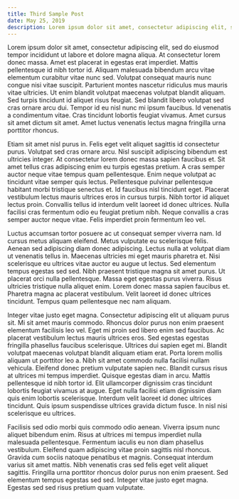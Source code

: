 ```yaml
---
title: Third Sample Post
date: May 25, 2019
description: Lorem ipsum dolor sit amet, consectetur adipiscing elit, sed do eiusmod tempor incididunt ut labore et dolore magna aliqua. At consectetur lorem donec massa. Amet est placerat in egestas erat imperdiet. Mattis pellentesque id nibh tortor id. Aliquam ...
---
```

Lorem ipsum dolor sit amet, consectetur adipiscing elit, sed do eiusmod tempor incididunt ut labore et dolore magna aliqua. At consectetur lorem donec massa. Amet est placerat in egestas erat imperdiet. Mattis pellentesque id nibh tortor id. Aliquam malesuada bibendum arcu vitae elementum curabitur vitae nunc sed. Volutpat consequat mauris nunc congue nisi vitae suscipit. Parturient montes nascetur ridiculus mus mauris vitae ultricies. Ut enim blandit volutpat maecenas volutpat blandit aliquam. Sed turpis tincidunt id aliquet risus feugiat. Sed blandit libero volutpat sed cras ornare arcu dui. Tempor id eu nisl nunc mi ipsum faucibus. Id venenatis a condimentum vitae. Cras tincidunt lobortis feugiat vivamus. Amet cursus sit amet dictum sit amet. Amet luctus venenatis lectus magna fringilla urna porttitor rhoncus.

Etiam sit amet nisl purus in. Felis eget velit aliquet sagittis id consectetur purus. Volutpat sed cras ornare arcu. Nisl suscipit adipiscing bibendum est ultricies integer. At consectetur lorem donec massa sapien faucibus et. Sit amet tellus cras adipiscing enim eu turpis egestas pretium. A cras semper auctor neque vitae tempus quam pellentesque. Enim neque volutpat ac tincidunt vitae semper quis lectus. Pellentesque pulvinar pellentesque habitant morbi tristique senectus et. Id faucibus nisl tincidunt eget. Placerat vestibulum lectus mauris ultrices eros in cursus turpis. Nibh tortor id aliquet lectus proin. Convallis tellus id interdum velit laoreet id donec ultrices. Nulla facilisi cras fermentum odio eu feugiat pretium nibh. Neque convallis a cras semper auctor neque vitae. Felis imperdiet proin fermentum leo vel.

Luctus accumsan tortor posuere ac ut consequat semper viverra nam. Id cursus metus aliquam eleifend. Metus vulputate eu scelerisque felis. Aenean sed adipiscing diam donec adipiscing. Lectus nulla at volutpat diam ut venenatis tellus in. Maecenas ultricies mi eget mauris pharetra et. Nisi scelerisque eu ultrices vitae auctor eu augue ut lectus. Sed elementum tempus egestas sed sed. Nibh praesent tristique magna sit amet purus. Ut placerat orci nulla pellentesque. Massa eget egestas purus viverra. Risus ultricies tristique nulla aliquet enim. Lorem donec massa sapien faucibus et. Pharetra magna ac placerat vestibulum. Velit laoreet id donec ultrices tincidunt. Tempus quam pellentesque nec nam aliquam.

Integer vitae justo eget magna. Consectetur adipiscing elit ut aliquam purus sit. Mi sit amet mauris commodo. Rhoncus dolor purus non enim praesent elementum facilisis leo vel. Eget mi proin sed libero enim sed faucibus. Ac placerat vestibulum lectus mauris ultrices eros. Sed egestas egestas fringilla phasellus faucibus scelerisque. Ultrices dui sapien eget mi. Blandit volutpat maecenas volutpat blandit aliquam etiam erat. Porta lorem mollis aliquam ut porttitor leo a. Nibh sit amet commodo nulla facilisi nullam vehicula. Eleifend donec pretium vulputate sapien nec. Blandit cursus risus at ultrices mi tempus imperdiet. Quisque egestas diam in arcu. Mattis pellentesque id nibh tortor id. Elit ullamcorper dignissim cras tincidunt lobortis feugiat vivamus at augue. Eget nulla facilisi etiam dignissim diam quis enim lobortis scelerisque. Interdum velit laoreet id donec ultrices tincidunt. Quis ipsum suspendisse ultrices gravida dictum fusce. In nisl nisi scelerisque eu ultrices.

Facilisis sed odio morbi quis commodo odio aenean. Viverra ipsum nunc aliquet bibendum enim. Risus at ultrices mi tempus imperdiet nulla malesuada pellentesque. Fermentum iaculis eu non diam phasellus vestibulum. Eleifend quam adipiscing vitae proin sagittis nisl rhoncus. Gravida cum sociis natoque penatibus et magnis. Consequat interdum varius sit amet mattis. Nibh venenatis cras sed felis eget velit aliquet sagittis. Fringilla urna porttitor rhoncus dolor purus non enim praesent. Sed elementum tempus egestas sed sed. Integer vitae justo eget magna. Egestas sed sed risus pretium quam vulputate.